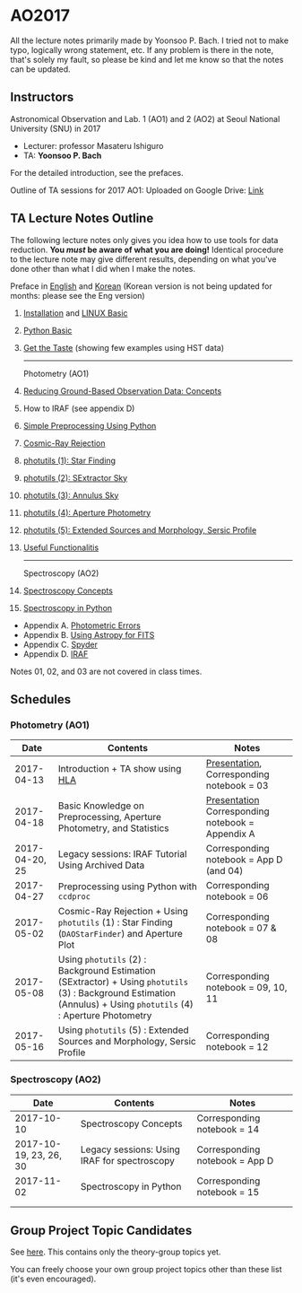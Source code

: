 # AO2017

All the lecture notes primarily made by Yoonsoo P. Bach. I tried not to make typo, logically wrong statement, etc. If any problem is there in the note, that's solely my fault, so please be kind and let me know so that the notes can be updated.

## Instructors
Astronomical Observation and Lab. 1 (AO1) and 2 (AO2) at Seoul National University (SNU) in 2017 

* Lecturer: professor Masateru Ishiguro 
* TA: **Yoonsoo P. Bach**

For the detailed introduction, see the prefaces.

Outline of TA sessions for 2017 AO1: Uploaded on Google Drive: [Link](https://drive.google.com/open?id=1Tt-j8SrdfzE-gBOzgxW061ngEbRz5njnbw-8lHO9GnI)


## TA Lecture Notes Outline

The following lecture notes only gives you idea how to use tools for data reduction. **You *must* be aware of what you are doing!** Identical procedure to the lecture note may give different results, depending on what you've done other than what I did when I make the notes.

Preface in [English](https://github.com/ysBach/AO_2017/blob/master/00_Preface_English.md) and [Korean](http://nbviewer.jupyter.org/github/ysbach/AO_2017/blob/master/00_Preface-Korean.ipynb) (Korean version is not being updated for months: please see the Eng version)



1. [Installation](http://nbviewer.jupyter.org/github/ysbach/AO_2017/blob/master/01_Installation.ipynb) and [LINUX Basic](http://nbviewer.jupyter.org/github/ysbach/AO_2017/blob/master/01_LINUX_Shell.ipynb)

2. [Python Basic](http://nbviewer.jupyter.org/github/ysbach/AO_2017/blob/master/02_Python_Basic.ipynb)

3. [Get the Taste](http://nbviewer.jupyter.org/github/ysbach/AO_2017/blob/master/03_Get_the_Taste.ipynb) (showing few examples using HST data)

   -----

   Photometry (AO1)

4. [Reducing Ground-Based Observation Data: Concepts](http://nbviewer.jupyter.org/github/ysbach/AO_2017/blob/master/04_Ground_Based_Concept.ipynb)

5. How to IRAF (see appendix D)

6. [Simple Preprocessing Using Python](http://nbviewer.jupyter.org/github/ysbach/AO_2017/blob/master/06_Preprocessing_with_Python.ipynb)

7. [Cosmic-Ray Rejection](http://nbviewer.jupyter.org/github/ysbach/AO_2017/blob/master/07_Cosmic_Ray_Rejection.ipynb)

8. [photutils (1): Star Finding](http://nbviewer.jupyter.org/github/ysbach/AO_2017/blob/master/08_Photutils_StarFinder.ipynb)

9. [photutils (2): SExtractor Sky](http://nbviewer.jupyter.org/github/ysbach/AO_2017/blob/master/09_Photutils_SExtractor_Background.ipynb)

10. [photutils (3): Annulus Sky](http://nbviewer.jupyter.org/github/ysbach/AO_2017/blob/master/10_Photutils_Annulus_Background.ipynb)

11. [photutils (4): Aperture Photometry](http://nbviewer.jupyter.org/github/ysbach/AO_2017/blob/master/11_Photutils_Aperture_Photometry.ipynb)

12. [photutils (5): Extended Sources and Morphology, Sersic Profile](http://nbviewer.jupyter.org/github/ysbach/AO_2017/blob/master/12_Photutils_Extended_Sources.ipynb)

13. [Useful Functionalitis](http://nbviewer.jupyter.org/github/ysbach/AO_2017/blob/master/13_Useful_Functionalities.ipynb)

    -----

    Spectroscopy (AO2)

14. [Spectroscopy Concepts](http://nbviewer.jupyter.org/github/ysbach/AO_2017/blob/master/14_Spectroscopy_Concept.ipynb)

15. [Spectroscopy in Python](http://nbviewer.jupyter.org/github/ysbach/AO_2017/blob/master/15_Spectroscopy_in_Python.ipynb)
* Appendix A. [Photometric Errors](http://nbviewer.jupyter.org/github/ysbach/AO_2017/blob/master/App_A_Photometric_Errors.ipynb)
* Appendix B. [Using Astropy for FITS](http://nbviewer.jupyter.org/github/ysbach/AO_2017/blob/master/App_B_Using_Astropy_for_FITS.ipynb)
* Appendix C. [Spyder](http://nbviewer.jupyter.org/github/ysbach/AO_2017/blob/master/App_C_Spyder.ipynb)
* Appendix D. [IRAF](https://github.com/ysBach/AO_2017/blob/master/App_D_IRAF.md)

Notes 01, 02, and 03 are not covered in class times.

## Schedules

### Photometry (AO1)

| Date           | Contents                                 | Notes                                    |
| -------------- | ---------------------------------------- | ---------------------------------------- |
| 2017-04-13     | Introduction + TA show using [HLA](http://hla.stsci.edu/) | [Presentation](https://drive.google.com/file/d/0B-MLFRYnMxUvQ1BJTkhNcVNveFFkYURLdDVMaWZkVDA5V05J/view?usp=sharing), Corresponding notebook = 03 |
| 2017-04-18     | Basic Knowledge on Preprocessing, Aperture Photometry, and Statistics | [Presentation](https://drive.google.com/open?id=0B-MLFRYnMxUvcnVjZ19teS02LWdxR004Mlp4MFlibWtLVmNj)  Corresponding notebook = Appendix A |
| 2017-04-20, 25 | Legacy sessions: IRAF Tutorial Using Archived Data | Corresponding notebook = App D (and 04)  |
| 2017-04-27     | Preprocessing using Python with `ccdproc` | Corresponding notebook = 06              |
| 2017-05-02     | Cosmic-Ray Rejection + Using `photutils` (1) : Star Finding (`DAOStarFinder`) and Aperture Plot | Corresponding notebook = 07 & 08         |
| 2017-05-08     | Using `photutils` (2) : Background Estimation (SExtractor) + Using `photutils` (3) : Background Estimation (Annulus) + Using `photutils` (4) : Aperture Photometry | Corresponding notebook = 09, 10, 11      |
| 2017-05-16     | Using `photutils` (5) : Extended Sources and Morphology, Sersic Profile | Corresponding notebook = 12              |

### Spectroscopy (AO2)

| Date                   | Contents                                 | Notes                          |
| ---------------------- | ---------------------------------------- | ------------------------------ |
| 2017-10-10             | Spectroscopy Concepts                    | Corresponding notebook = 14    |
| 2017-10-19, 23, 26, 30 | Legacy sessions: Using IRAF for spectroscopy | Corresponding notebook = App D |
| 2017-11-02             | Spectroscopy in Python                   | Corresponding notebook = 15    |
|                        |                                          |                                |
|                        |                                          |                                |



## Group Project Topic Candidates
See [here](http://nbviewer.jupyter.org/github/ysbach/AO_2017/blob/master/00_Group_Project_Topics.ipynb). This contains only the theory-group topics yet.

You can freely choose your own group project topics other than these list (it's even encouraged).



